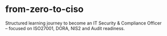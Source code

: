 # from-zero-to-ciso
Structured learning journey to become an IT Security &amp; Compliance Officer – focused on ISO27001, DORA, NIS2 and Audit readiness.
